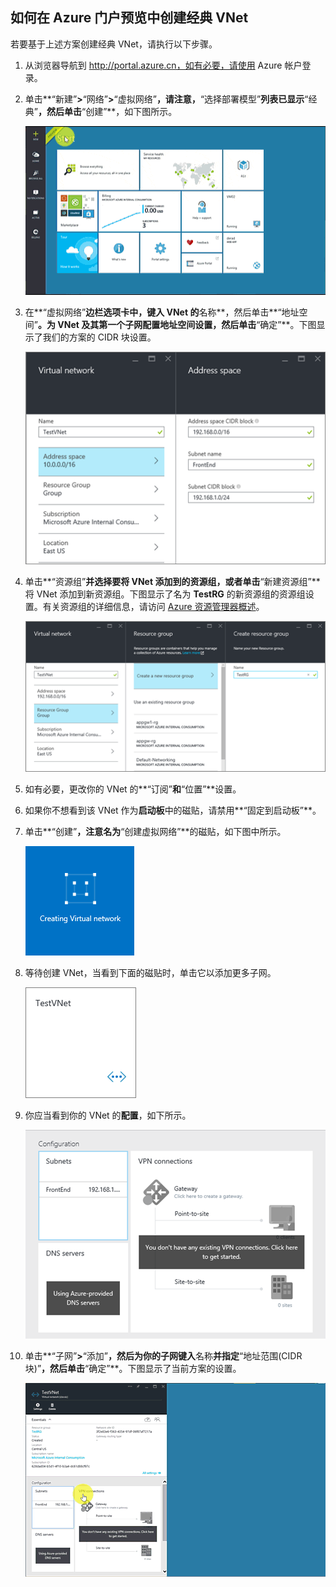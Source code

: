 <!-- Ibiza portal: tested -->

## 如何在 Azure 门户预览中创建经典 VNet

若要基于上述方案创建经典 VNet，请执行以下步骤。

1. 从浏览器导航到 http://portal.azure.cn，如有必要，请使用 Azure 帐户登录。
2. 单击**“新建”**>**“网络”**>**“虚拟网络”**，请注意，**“选择部署模型”**列表已显示**“经典”**，然后单击**“创建”**，如下图所示。

	![在门户预览中创建 VNet](./media/virtual-networks-create-vnet-classic-pportal-include/vnet-create-pportal-figure1.gif)

3. 在**“虚拟网络”**边栏选项卡中，键入 VNet 的**名称**，然后单击**“地址空间”**。为 VNet 及其第一个子网配置地址空间设置，然后单击**“确定”**。下图显示了我们的方案的 CIDR 块设置。

	![“地址空间”边栏选项卡](./media/virtual-networks-create-vnet-classic-pportal-include/vnet-create-pportal-figure2.png)

4. 单击**“资源组”**并选择要将 VNet 添加到的资源组，或者单击**“新建资源组”**将 VNet 添加到新资源组。下图显示了名为 **TestRG** 的新资源组的资源组设置。有关资源组的详细信息，请访问 [Azure 资源管理器概述](/documentation/articles/resource-group-overview#resource-groups)。

	![“创建资源组”边栏选项卡](./media/virtual-networks-create-vnet-classic-pportal-include/vnet-create-pportal-figure3.png)

5. 如有必要，更改你的 VNet 的**“订阅”**和**“位置”**设置。

6. 如果你不想看到该 VNet 作为**启动板**中的磁贴，请禁用**“固定到启动板”**。

7. 单击**“创建”**，注意名为**“创建虚拟网络”**的磁贴，如下图中所示。

	![在门户预览中创建 VNet](./media/virtual-networks-create-vnet-classic-pportal-include/vnet-create-pportal-figure4.png)

8. 等待创建 VNet，当看到下面的磁贴时，单击它以添加更多子网。

	![在门户预览中创建 VNet](./media/virtual-networks-create-vnet-classic-pportal-include/vnet-create-pportal-figure5.png)

9. 你应当看到你的 VNet 的**配置**，如下所示。

	![在门户预览中创建 VNet](./media/virtual-networks-create-vnet-classic-pportal-include/vnet-create-pportal-figure6.png)

10. 单击**“子网”**>**“添加”**，然后为你的子网键入**名称**并指定**“地址范围(CIDR 块)”**，然后单击**“确定”**。下图显示了当前方案的设置。

	![在门户预览中创建 VNet](./media/virtual-networks-create-vnet-classic-pportal-include/vnet-create-pportal-figure7.gif)

<!---HONumber=69-->